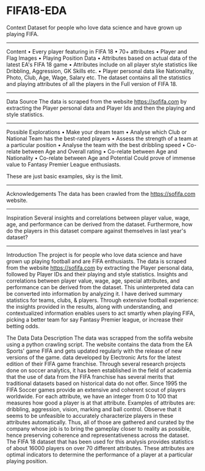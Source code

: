 # FIFA18-EDA
Context
Dataset for people who love data science and have grown up playing FIFA.
________________________________________
Content
•	Every player featuring in FIFA 18
•	70+ attributes
•	Player and Flag Images
•	Playing Position Data
•	Attributes based on actual data of the latest EA's FIFA 18 game
•	Attributes include on all player style statistics like Dribbling, Aggression, GK Skills etc.
•	Player personal data like Nationality, Photo, Club, Age, Wage, Salary etc.
The dataset contains all the statistics and playing attributes of all the players in the Full version of FIFA 18.
________________________________________
Data Source
The data is scraped from the website https://sofifa.com by extracting the Player personal data and Player Ids and then the playing and style statistics.
________________________________________
Possible Explorations
•	Make your dream team
•	Analyse which Club or National Team has the best-rated players
•	Assess the strength of a team at a particular position
•	Analyse the team with the best dribbling speed
•	Co-relate between Age and Overall rating
•	Co-relate between Age and Nationality
•	Co-relate between Age and Potential
Could prove of immense value to Fantasy Premier League enthusiasts.

These are just basic examples, sky is the limit.
________________________________________
Acknowledgements
The data has been crawled from the https://sofifa.com website.
________________________________________
Inspiration
Several insights and correlations between player value, wage, age, and performance can be derived from the dataset. Furthermore, how do the players in this dataset compare against themselves in last year's dataset?
________________________________________
Introduction
The project is for people who love data science and have grown up playing football and are FIFA enthusiasts. The data is scraped from the website https://sofifa.com by extracting the Player personal data, followed by Player IDs and their playing and style statistics.
Insights and correlations between player value, wage, age, special attributes, and performance can be derived from the dataset. This uninterpreted data can be converted into information by analyzing it. I have derived summary statistics for teams, clubs, & players. Through extensive football experience: the insights provided in the results, along with understanding, and contextualized information enables users to act smartly when playing FIFA, picking a better team for say Fantasy Premier league, or increase their betting odds.

The Data
Data Description
The data was scrapped from the sofifa website using a python crawling script. The website contains the data from the EA Sports' game FIFA and gets updated regularly with the release of new versions of the game. data developed by Electronic Arts for the latest edition of their FIFA game franchise. Through several research projects done on soccer analytics, it has been established in the field of academia that the use of data from the FIFA franchise has several merits that traditional datasets based on historical data do not offer. Since 1995 the FIFA Soccer games provide an extensive and coherent scout of players worldwide.
For each attribute, we have an integer from 0 to 100 that measures how good a player is at that attribute. Examples of attributes are: dribbling, aggression, vision, marking and ball control. Observe that it seems to be unfeasible to accurately characterize players in these attributes automatically. Thus, all of those are gathered and curated by the company whose job is to bring the gameplay closer to reality as possible, hence preserving coherence and representativeness across the dataset.
The FIFA 18 dataset that has been used for this analysis provides statistics of about 16000 players on over 70 different attributes. These attributes are optimal indicators to determine the performance of a player at a particular playing position.
